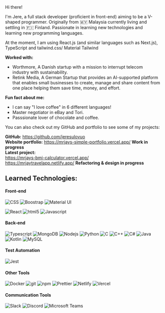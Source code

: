 Hi there! 

I'm Jere, a full stack developer (proficient in front-end) aiming to be a V-shaped programmer. Originally from 🇲🇾 Malaysia currently living and settling in 🇫🇮 Finland. Passionate in learning new technologies and learning new programming languages.

At the moment, I am using React.js (and similar languages such as Next.js), TypeScript and tailwind.css/ Material Tailwind

<b> Worked with: </b>
- Worthmore, A Danish startup with a mission to interrupt telecom industry with sustainability.
- Retink Media, A German Startup that provides an AI-supported platform that enables small businesses to create, manage and share content from one place helping them save time, money, and effort.

<b> Fun fact about me: </b>
- I can say "I love coffee" in 6 different languages!
- Master negotiator in eBay and Tori.
- Passsionate lover of chocolate and coffee.

You can also check out my GitHub and portfolio to see some of my projects:

<b>GitHub:</b> https://github.com/jeresulovuo <br/>
<b>Website portfolio:</b> https://mrjays-simple-portfolio.vercel.app/ <b> Work in progress </b> <br/>
<b>Latest project:</b> <br/>
https://mrjays-bmi-calculator.vercel.app/ <br/>
https://mrjaytravelapp.netlify.app/ <b> Refactoring & design in progress </b> <br/>

<!-- 
Latest company coding entry assignment: <br/>
- https://lianatechnologylandingpage.vercel.app/ <br/>
- https://retink-landingpage.vercel.app/ <br />
-->

## Learned Technologies:

#### Front-end
<p>
      <img alt="CSS " src="https://img.shields.io/badge/CSS-239120?&style=flat-square&logo=css3&logoColor=white" />
      <img alt="Boostrap" src="https://img.shields.io/badge/Bootstrap-563D7C?style=flat-square&logo=bootstrap&logoColor=white"  />
      <img alt="Material UI" src="https://img.shields.io/badge/Material--UI-0081CB?style=flat-square&logo=material-ui&logoColor=white"  />
      <img alt="" src=""  />
</p>
<p>

  <img alt="React" src="https://img.shields.io/badge/React-20232A?style=flat-square&logo=react&logoColor=61DAFB" />
  <img alt="html5" src="https://img.shields.io/badge/-HTML5-E34F26?style=flat-square&logo=html5&logoColor=white" />

  <img alt="Javascript"  src="https://img.shields.io/badge/JavaScript-F7DF1E?style=flat-square&logo=javascript&logoColor=black" />
  
  <img alt="" src=""  />
  <img alt="" src=""  />
  <img alt="" src=""  />
  <img alt="" src=""  />
</p>

#### Back-end
<p>
<!--   <img alt="Prettier" src="https://img.shields.io/badge/-Prettier-F7B93E?style=flat-square&logo=prettier&logoColor=white" /> -->
      <img alt="Typescript" src="https://img.shields.io/badge/TypeScript-007ACC?style=flat-square&logo=typescript&logoColor=white"  />
      <img alt="MongoDB" src="https://img.shields.io/badge/-MongoDB-13aa52?style=flat-square&logo=mongodb&logoColor=white" />
      <img alt="Nodejs" src="https://img.shields.io/badge/-Nodejs-43853d?style=flat-square&logo=Node.js&logoColor=white" />
      <img alt="Python" src="https://img.shields.io/badge/Python-3776AB?style=flat-square&logo=python&logoColor=white"  />
      <img alt="C" src="https://img.shields.io/badge/C-00599C?style=flat-square&logo=c&logoColor=white" />
      <img alt="C++"  src="https://img.shields.io/badge/C%2B%2B-00599C?style=flat-square&logo=c%2B%2B&logoColor=white" />
      <img alt="C#" src="https://img.shields.io/badge/C%23-239120?style=flat-square&logo=c-sharp&logoColor=white"  />
      <img alt="Java" src="https://img.shields.io/badge/Java-ED8B00?style=flat-square&logo=java&logoColor=white"  />
      <img alt="Kotlin" src="https://img.shields.io/badge/Kotlin-0095D5?&style=flat-square&logo=kotlin&logoColor=white"  />
      <img alt="MySQL" src="https://img.shields.io/badge/MySQL-00000F?style=flat-square-&logo=mysql&logoColor=white"  />
      <img alt="" src=""  />
      <img alt="" src=""  />
      <img alt="" src=""  />
      <img alt="" src=""  />
      <img alt="" src=""  />
      <img alt="" src=""  />
</p>

#### Test Automation
<p>
  <img alt="Jest" src="https://img.shields.io/badge/Jest-323330?style=flat-square&logo=Jest&logoColor=white"  />
  <img alt="" src=""  />
  <img alt="" src=""  />
  <img alt="" src=""  />
  <img alt="" src=""  />
</p>

#### Other Tools
<p>
  <img alt="Docker" src="https://img.shields.io/badge/-Docker-46a2f1?style=flat-square&logo=docker&logoColor=white" />
  <img alt="git" src="https://img.shields.io/badge/-Git-F05032?style=flat-square&logo=git&logoColor=white" />
  <img alt="npm" src="https://img.shields.io/badge/-NPM-CB3837?style=flat-square&logo=npm&logoColor=white" />
  <img alt="Prettier" src="https://img.shields.io/badge/-Prettier-F7B93E?style=flat-square&logo=prettier&logoColor=white" />
  <img alt="Netlify" src="https://img.shields.io/badge/Netlify-00C7B7?style=flat-square&logo=netlify&logoColor=white"  />
  <img alt="Vercel" src="https://img.shields.io/badge/Vercel-000000?style=flat-square&logo=vercel&logoColor=white"  />
  <img alt="" src=""  />
  <img alt="" src=""  />
  <img alt="" src=""  />
  <img alt="" src=""  />
  <img alt="" src=""  />
  <img alt="" src=""  />
  <img alt="" src=""  />
  <img alt="" src=""  />
  <img alt="" src=""  />
  <img alt="" src=""  />
</p>

#### Communication Tools
<p>
  <img alt="Slack" src="https://img.shields.io/badge/Slack-4A154B?style=flat-square&logo=slack&logoColor=white" />
  <img alt="Discord"  src="https://img.shields.io/badge/Discord-7289DA?style=flat-square&logo=discord&logoColor=white" />
  <img alt="Microsoft Teams" src="https://img.shields.io/badge/Microsoft_Teams-6264A7?style=flat-square&logo=microsoft-teams&logoColor=white"  />
  <img alt="" src="" />
  <img alt=""  src="" />
  <img alt="" src=""  />
  <img alt="" src=""  />
</p>

<!-- ![Jere's GitHub stats](https://github-readme-stats.vercel.app/api?username=jeresulovuo&show_icons=true&theme=transparent) -->
<!-- [![Top Langs](https://github-readme-stats.vercel.app/api/top-langs/?username=jeresulovuo&layout=compact)](https://github.com/jeresulovuo/github-readme-stats) -->

      
